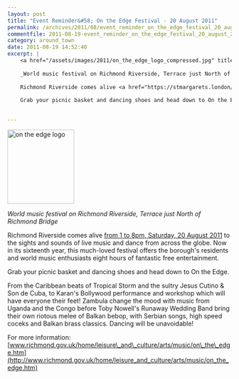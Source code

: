 ```yaml
---
layout: post
title: "Event Reminder&#58; On the Edge Festival - 20 August 2011"
permalink: /archives/2011/08/event_reminder_on_the_edge_festival_20_august_2011.html
commentfile: 2011-08-19-event_reminder_on_the_edge_festival_20_august_2011
category: around_town
date: 2011-08-19 14:52:40
excerpt: |
    <a href="/assets/images/2011/on_the_edge_logo_compressed.jpg" title="See larger version of - on the edge logo"><img src="/assets/images/2011/on_the_edge_logo_compressed_thumb.jpg" width="150" height="166" alt="on the edge logo" class=" right" /></a>
    
    _World music festival on Richmond Riverside, Terrace just North of Richmond Bridge_
    
    Richmond Riverside comes alive <a href="https://stmargarets.london/event/concert/200705142986">from 1 to 8pm, Saturday, 20 August 2011</a> to the sights and sounds of live music and dance from across the globe. Now in its sixteenth year, this much-loved festival offers the borough's residents and world music enthusiasts eight hours of fantastic free entertainment.
    
    Grab your picnic basket and dancing shoes and head down to On the Edge.
    

---
```


<a href="/assets/images/2011/on_the_edge_logo_compressed.jpg" title="See larger version of - on the edge logo"><img src="/assets/images/2011/on_the_edge_logo_compressed_thumb.jpg" width="150" height="166" alt="on the edge logo" class=" right" /></a>

*World music festival on Richmond Riverside, Terrace just North of Richmond Bridge*

Richmond Riverside comes alive [from 1 to 8pm, Saturday, 20 August 2011](/event/concert/200705142986) to the sights and sounds of live music and dance from across the globe. Now in its sixteenth year, this much-loved festival offers the borough's residents and world music enthusiasts eight hours of fantastic free entertainment.

Grab your picnic basket and dancing shoes and head down to On the Edge.

From the Caribbean beats of Tropical Storm and the sultry Jesus Cutino & Son de Cuba, to Karan's Bollywood performance and workshop which will have everyone their feet! Zambula change the mood with music from Uganda and the Congo before Toby Nowell's Runaway Wedding Band bring their own riotous melee of Balkan bebop, with Serbian songs, high speed coceks and Balkan brass classics. Dancing will be unavoidable!

For more information: [www.richmond.gov.uk/home/leisure\_and\_culture/arts/music/on\_the\_edge.htm](http://www.richmond.gov.uk/home/leisure_and_culture/arts/music/on_the_edge.htm)
